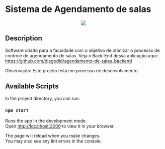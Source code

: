 # Sistema de Agendamento de salas

<p align="center">
<img width="auto" src="./public/assets/Readme/preview agendamento salas.gif">
</p>


## Description
Software criado para a faculdade com o objetivo de otimizar o processo de controle de agendamento de salas.
Veja o Back-End dessa aplicação aqui: https://github.com/diegodld/agendamento-de-salas_backend

Observação: Este projeto está em processo de desenvolvimento.

## Available Scripts

In the project directory, you can run:

### `npm start`

Runs the app in the development mode.\
Open [http://localhost:3000](http://localhost:3000) to view it in your browser.

The page will reload when you make changes.\
You may also see any lint errors in the console.
